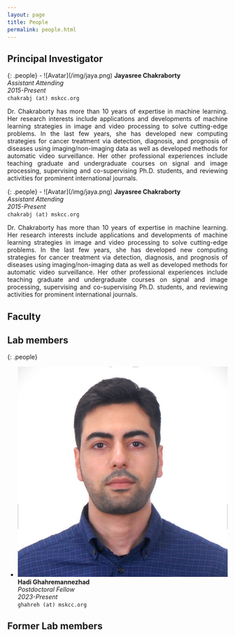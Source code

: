 ```yaml
---
layout: page
title: People
permalink: people.html
---
```


## Principal Investigator

<div>
{: .people}
- ![Avatar](/img/jaya.png) 
    <strong>Jayasree Chakraborty</strong> <br/>
    <em>Assistant Attending</em> <br/>
    <em>2015-Present</em> <br/>
    <code>chakrabj (at) mskcc.org</code>
</div>


<div style="text-align: justify">
  <p>
  Dr. Chakraborty has more than 10 years of expertise in machine learning. Her research interests include applications and developments of machine learning strategies in image and video processing to solve cutting-edge problems. In the last few years, she has developed new computing strategies for cancer treatment via detection, diagnosis, and prognosis of diseases using imaging/non-imaging data as well as developed methods for automatic video surveillance. Her other professional experiences include teaching graduate and undergraduate courses on signal and image processing, supervising and co-supervising Ph.D. students, and reviewing activities for prominent international journals.
  </p>
</div>


<div class="float-container">

  <div class="float-child">
    {: .people}
    - ![Avatar](/img/jaya.png) 
        <strong>Jayasree Chakraborty</strong> <br/>
        <em>Assistant Attending</em> <br/>
        <em>2015-Present</em> <br/>
        <code>chakrabj (at) mskcc.org</code>
  </div>
  
  <div class="float-child">
    <div style="text-align: justify">
      <p>
      Dr. Chakraborty has more than 10 years of expertise in machine learning. Her research interests include applications and developments of machine learning strategies in image and video processing to solve cutting-edge problems. In the last few years, she has developed new computing strategies for cancer treatment via detection, diagnosis, and prognosis of diseases using imaging/non-imaging data as well as developed methods for automatic video surveillance. Her other professional experiences include teaching graduate and undergraduate courses on signal and image processing, supervising and co-supervising Ph.D. students, and reviewing activities for prominent international journals.
      </p>
    </div>
  </div>
  
</div>


## Faculty


## Lab members

{: .people}
- ![Avatar](/img/hadi.png) <br/>
  **Hadi Ghahremannezhad** <br/>
  *Postdoctoral Fellow* <br/>
  *2023-Present* <br/>
  <code>ghahreh (at) mskcc.org</code>


## Former Lab members








